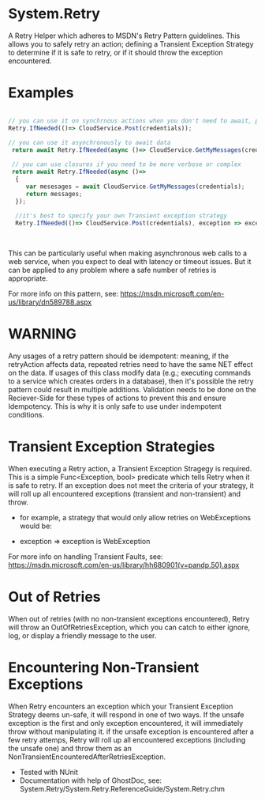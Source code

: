 # System.Retry
A Retry Helper which adheres to MSDN's Retry Pattern guidelines. 
This allows you to safely retry an action; defining a Transient Exception Strategy to determine if it is safe to retry, or if it should throw the exception encountered.

# Examples
```javascript

// you can use it on synchrnous actions when you don't need to await, perhaps when a background thread command queue manages the posting of your data
Retry.IfNeeded(()=> CloudService.Post(credentials)); 

// you can use it asynchronously to await data
 return await Retry.IfNeeded(async ()=> CloudService.GetMyMessages(credentials));
 
 // you can use closures if you need to be more verbose or complex
 return await Retry.IfNeeded(async ()=>
  {
     var mesesages = await CloudService.GetMyMessages(credentials); 
     return messages;
  });
  
  //it's best to specify your own Transient exception strategy
  Retry.IfNeeded(()=> CloudService.Post(credentials), exception => exception is WebException); // will only retry if WebException
  
  

```

This can be particularly useful when making asynchronous web calls to a web service, when you expect to deal with latency or timeout issues. But it can be applied to any problem where a safe number of retries is appropriate. 

For more info on this pattern, see: https://msdn.microsoft.com/en-us/library/dn589788.aspx

# WARNING
 Any usages of a retry pattern should be idempotent: meaning, if the retryAction affects data, repeated retries need to have the same NET effect on the data. 
 If usages of this class modify data (e.g.; executing commands to a service which creates orders in a database), then it's possible the retry pattern could result in multiple additions. Validation needs to be done on the Reciever-Side for these types of actions to prevent this and ensure Idempotency. 
 This is why it is only safe to use under indempotent conditions.

# Transient Exception Strategies
 When executing a Retry action, a Transient Exception Stragegy is required. This is a simple Func<Exception, bool> predicate which tells Retry when it is safe to retry. If an exception does not meet the criteria of your strategy, it will roll up all encountered exceptions (transient and non-transient) and throw. 

- for example, a strategy that would only allow retries on WebExceptions would be: 

- exception => exception is WebException

For more info on handling Transient Faults, see: https://msdn.microsoft.com/en-us/library/hh680901(v=pandp.50).aspx

# Out of Retries
 When out of retries (with no non-transient exceptions encountered), Retry will throw an OutOfRetriesException, which you can catch to either ignore, log, or display a friendly message to the user. 

# Encountering Non-Transient Exceptions 
 When Retry encounters an exception which your Transient Exception Strategy deems un-safe, it will respond in one of two ways. 
 If the unsafe exception is the first and only exception encountered, it will immediately throw without manipulating it. 
 if the unsafe exception is encountered after a few retry attemps, Retry will roll up all encountered exceptions (including the unsafe one) and throw them as an NonTransientEncounteredAfterRetriesException.
 
  - Tested with NUnit
  - Documentation with help of GhostDoc, see: System.Retry/System.Retry.ReferenceGuide/System.Retry.chm
